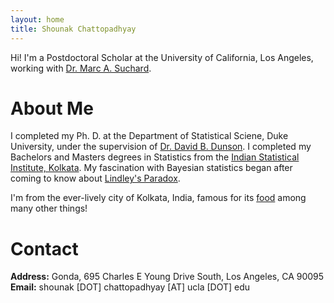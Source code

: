```yaml
---
layout: home
title: Shounak Chattopadhyay
---
```


Hi! I'm a Postdoctoral Scholar at the University of California, Los Angeles, working with [Dr. Marc A. Suchard](https://suchard-group.github.io/).

# About Me

I completed my Ph. D. at the Department of Statistical Sciene, Duke University, under the supervision of [Dr. David B. Dunson](https://scholars.duke.edu/person/dunson). I completed my Bachelors and Masters degrees in Statistics from the [Indian Statistical Institute, Kolkata](https://www.isical.ac.in/). My fascination with Bayesian statistics began after coming to know about [Lindley's Paradox](https://en.wikipedia.org/wiki/Lindley%27s_paradox). 

I'm from the ever-lively city of Kolkata, India, famous for its [food](https://www.eater.com/23506205/best-places-to-eat-restaurants-travel-2023) among many other things!

# Contact

**Address:** Gonda, 695 Charles E Young Drive South, Los Angeles, CA 90095<br />
**Email:** shounak [DOT] chattopadhyay [AT] ucla [DOT] edu

